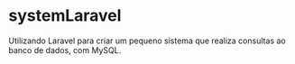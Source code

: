 # systemLaravel
Utilizando Laravel para criar um pequeno sistema que realiza consultas ao banco de dados, com MySQL.
